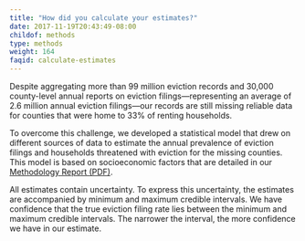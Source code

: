 ```yaml
---
title: "How did you calculate your estimates?"
date: 2017-11-19T20:43:49-08:00
childof: methods
type: methods
weight: 164
faqid: calculate-estimates
---
```

Despite aggregating more than 99 million eviction records and 30,000 county-level annual reports on eviction filings—representing an average of 2.6 million annual eviction filings—our records are still missing reliable data for counties that were home to 33% of renting households.

To overcome this challenge, we developed a statistical model that drew on different sources of data to estimate the annual prevalence of eviction filings and households threatened with eviction for the missing counties. This model is based on socioeconomic factors that are detailed in our [Methodology Report (PDF)](https://evictionlab.org/docs/Eviction_Lab_Methodology_Report_2022.pdf).

All estimates contain uncertainty. To express this uncertainty, the estimates are accompanied by minimum and maximum credible intervals. We have confidence that the true eviction filing rate lies between the minimum and maximum credible intervals. The narrower the interval, the more confidence we have in our estimate.
